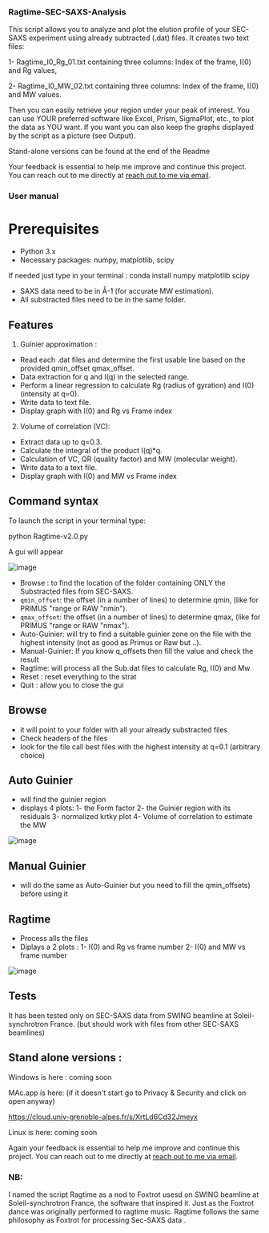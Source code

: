### Ragtime-SEC-SAXS-Analysis

This script allows you to analyze and plot the elution profile of your SEC-SAXS experiment using already subtracted (.dat) files.
It creates two text files:

1- Ragtime_I0_Rg_01.txt containing three columns: Index of the frame, I(0) and Rg values,

2- Ragtime_I0_MW_02.txt containing three columns: Index of the frame, I(0) and MW values.

Then you can easily retrieve your region under your peak of interest.
You can use YOUR preferred software like Excel, Prism, SigmaPlot, etc., to plot the data as YOU want. 
If you want you can also keep the graphs displayed by the script as a picture (see Output).

Stand-alone versions can be found at the end of the Readme

Your feedback is essential to help me improve and continue this project. 
You can reach out to me directly at [reach out to me via email](jean-marie.bourhis@univ-grenoble-alpes.fr).

### User manual
# Prerequisites
   - Python 3.x
   - Necessary packages: numpy, matplotlib, scipy
     
If needed just type in your terminal :
conda install numpy matplotlib scipy 
        
   - SAXS data need to be in Å-1 (for accurate MW estimation).
   - All substracted files need to be in the same folder. 


## Features
 1. Guinier approximation :
 - Read each .dat files and determine the first usable line based on the provided qmin_offset qmax_offset.
 - Data extraction for q and I(q) in the selected range.
 - Perform a linear regression to calculate Rg (radius of gyration) and I(0) (intensity at q=0).
 - Write data to text file.
 - Display graph with I(0) and Rg vs Frame index

 2. Volume of correlation (VC):
 - Extract data up to q=0.3.
 - Calculate the integral of the product I(q)*q.
 - Calculation of VC, QR (quality factor) and MW (molecular weight).
 - Write data to a text file.
 - Display graph with I(0) and MW vs Frame index


## Command syntax
To launch the script in your terminal type:

 python Ragtime-v2.0.py

A gui will appear 

![image](https://github.com/user-attachments/assets/e15e642a-2e23-41b8-8d5d-e5abfbde30b6)


   - Browse :  to find the location of the folder containing ONLY the Substracted files from SEC-SAXS.
   - `qmin_offset`: the offset (in a number of lines) to determine qmin, (like for PRIMUS "range or RAW "nmin").
   - `qmax_offset`: the offset (in a number of lines) to determine qmax, (like for PRIMUS "range or RAW "nmax").
   - Auto-Guinier: will try to find a suitable guinier zone on the file with the highest intensity (not as good as Primus or Raw but ..).
   - Manual-Guinier: If you know q_offsets then fill the value and check the result
   - Ragtime: will process all the Sub.dat files to calculate Rg, I(0) and Mw
   - Reset : reset everything to the strat
   - Quit : allow you to close the gui
     
## Browse

   - it will point to your folder with all your already substracted files
   - Check headers of the files
   - look for the file call best files with the highest intensity at q=0.1 (arbitrary choice)
     
## Auto Guinier 

   - will  find the guinier region
   - displays 4 plots:  1- the Form factor
                       2- the Guinier region with its residuals
                       3- normalized krtky plot
                       4- Volume of correlation to estimate the MW

![image](https://github.com/user-attachments/assets/852d89e8-67fe-47fd-b32e-0e990912a0e7)

     
## Manual Guinier 
   - will do the same as Auto-Guinier but you need to fill the qmin_offsets) before using it

## Ragtime

- Process alls the files
- Diplays a 2 plots : 1- I(0) and Rg vs frame number
                      2- I(0) and MW vs frame number

![image](https://github.com/user-attachments/assets/7381ac6b-af85-4253-9f3e-8ada251f717f)

 
## Tests
It has been tested only on SEC-SAXS data from SWING beamline at Soleil-synchrotron France.
(but should work with files from other SEC-SAXS beamlines)

## Stand alone versions :

Windows is here :
coming soon

MAc.app is here:  (if it doesn't start go to Privacy & Security and click on open anyway) 

https://cloud.univ-grenoble-alpes.fr/s/XrtLd6Cd32Jmeyx

Linux is here:
coming soon 


Again your feedback is essential to help me improve and continue this project. 
You can reach out to me directly at [reach out to me via email](jean-marie.bourhis@univ-grenoble-alpes.fr).


### NB: 
   I named the script Ragtime as a nod to Foxtrot usesd on SWING beamline at Soleil-synchrotron France, the software that inspired it. Just as the Foxtrot dance was originally performed to ragtime music. Ragtime follows the same philosophy as Foxtrot for processing Sec-SAXS data .
